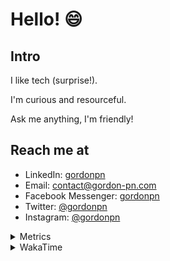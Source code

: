 # Hello! 😄

## Intro

I like tech (surprise!).

I'm curious and resourceful.

Ask me anything, I'm friendly!

## Reach me at

- LinkedIn: [gordonpn](https://www.linkedin.com/in/gordonpn/)
- Email: [contact@gordon-pn.com](mailto:contact@gordon-pn.com)
- Facebook Messenger: [gordonpn](https://www.messenger.com/t/Gordonpn)
- Twitter: [@gordonpn](https://twitter.com/Gordonpn)
- Instagram: [@gordonpn](https://www.instagram.com/gordonpn/)

<details>
  <summary>Metrics</summary>

  <img align="center" src="https://github.com/gordonpn/gordonpn/blob/master/github-metrics.svg" alt="GitHub Metrics">

</details>

<details>
  <summary>WakaTime</summary>

  <!--START_SECTION:waka-->

```text
Java                       19 hrs 55 mins  ████████████████████████░   96.18 %
YAML                       29 mins         ▓░░░░░░░░░░░░░░░░░░░░░░░░   02.34 %
XML                        12 mins         ▒░░░░░░░░░░░░░░░░░░░░░░░░   00.99 %
Markdown                   1 min           ░░░░░░░░░░░░░░░░░░░░░░░░░   00.15 %
HTML                       1 min           ░░░░░░░░░░░░░░░░░░░░░░░░░   00.15 %
Other                      1 min           ░░░░░░░░░░░░░░░░░░░░░░░░░   00.08 %
```

<!--END_SECTION:waka-->
</details>
